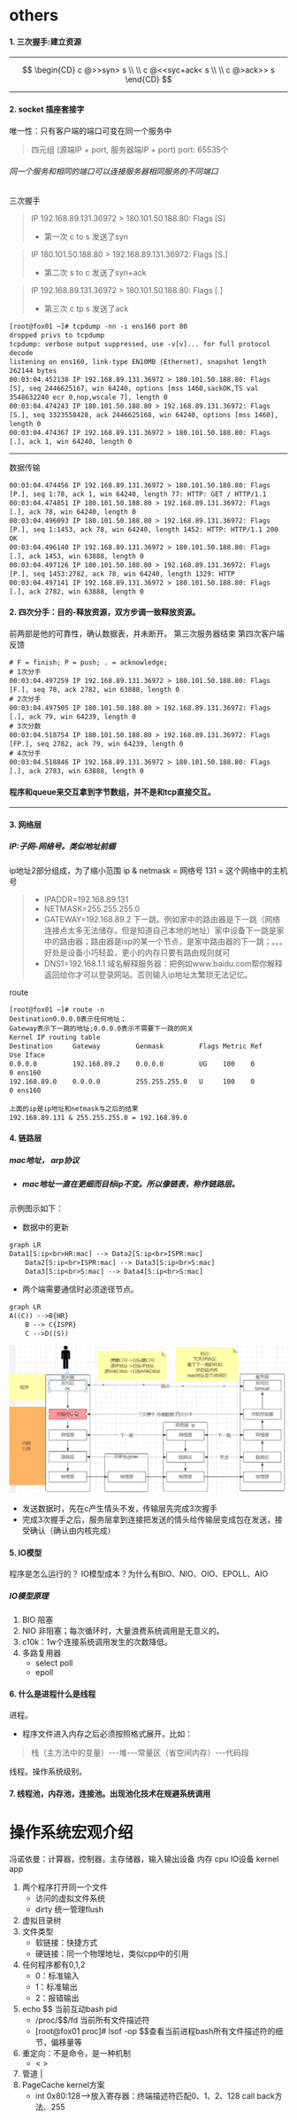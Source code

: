 # others
#### 1. 三次握手:建立资源
---
$$
\begin{CD}
   c @>>syn> s \\
   \\ c @<<syc+ack< s \\
   \\ c @>ack>> s
\end{CD}
$$

---

#### 2. socket 插座套接字
唯一性：只有客户端的端口可变在同一个服务中
> 四元组 (源端IP + port, 服务器端IP + port)
> port: 65535个

###### 同一个服务和相同的端口可以连接服务器相同服务的不同端口

三次握手
> IP 192.168.89.131.36972 > 180.101.50.188.80: Flags [S]
  >- 第一次 c to s 发送了syn

> IP 180.101.50.188.80 > 192.168.89.131.36972: Flags [S.]
  >- 第二次 s to c 发送了syn+ack

> IP 192.168.89.131.36972 > 180.101.50.188.80: Flags [.]
  >- 第三次 c tp s 发送了ack
```shell
[root@fox01 ~]# tcpdump -nn -i ens160 port 80
dropped privs to tcpdump
tcpdump: verbose output suppressed, use -v[v]... for full protocol decode
listening on ens160, link-type EN10MB (Ethernet), snapshot length 262144 bytes
00:03:04.452138 IP 192.168.89.131.36972 > 180.101.50.188.80: Flags [S], seq 2446625167, win 64240, options [mss 1460,sackOK,TS val 3548632240 ecr 0,nop,wscale 7], length 0
00:03:04.474243 IP 180.101.50.188.80 > 192.168.89.131.36972: Flags [S.], seq 3323558428, ack 2446625168, win 64240, options [mss 1460], length 0
00:03:04.474367 IP 192.168.89.131.36972 > 180.101.50.188.80: Flags [.], ack 1, win 64240, length 0
```

---
数据传输
```shell
00:03:04.474456 IP 192.168.89.131.36972 > 180.101.50.188.80: Flags [P.], seq 1:78, ack 1, win 64240, length 77: HTTP: GET / HTTP/1.1
00:03:04.474851 IP 180.101.50.188.80 > 192.168.89.131.36972: Flags [.], ack 78, win 64240, length 0
00:03:04.496093 IP 180.101.50.188.80 > 192.168.89.131.36972: Flags [P.], seq 1:1453, ack 78, win 64240, length 1452: HTTP: HTTP/1.1 200 OK
00:03:04.496140 IP 192.168.89.131.36972 > 180.101.50.188.80: Flags [.], ack 1453, win 63888, length 0
00:03:04.497126 IP 180.101.50.188.80 > 192.168.89.131.36972: Flags [P.], seq 1453:2782, ack 78, win 64240, length 1329: HTTP
00:03:04.497141 IP 192.168.89.131.36972 > 180.101.50.188.80: Flags [.], ack 2782, win 63888, length 0
```
#### 2. 四次分手：目的-释放资源，双方步调一致释放资源。
前两部是他的可靠性，确认数据表，并未断开。
第三次服务器结束
第四次客户端反馈
```shell
# F = finish; P = push; . = acknowledge;
# 1次分手
00:03:04.497259 IP 192.168.89.131.36972 > 180.101.50.188.80: Flags [F.], seq 78, ack 2782, win 63888, length 0
# 2次分手
00:03:04.497505 IP 180.101.50.188.80 > 192.168.89.131.36972: Flags [.], ack 79, win 64239, length 0
# 3次分数
00:03:04.518754 IP 180.101.50.188.80 > 192.168.89.131.36972: Flags [FP.], seq 2782, ack 79, win 64239, length 0
# 4次分手
00:03:04.518846 IP 192.168.89.131.36972 > 180.101.50.188.80: Flags [.], ack 2783, win 63888, length 0
```
#### 程序和queue来交互拿到字节数组，并不是和tcp直接交互。

---
#### 3. 网络层
##### IP:子网-网络号。类似地址前缀
ip地址2部分组成，为了缩小范围
ip & netmask = 网络号
131 = 这个网络中的主机号
>- IPADDR=192.168.89.131
>- NETMASK=255.255.255.0
>- GATEWAY=192.168.89.2  下一跳。例如家中的路由器是下一跳（网络连接点太多无法储存，但是知道自己本地的地址）家中设备下一跳是家中的路由器；路由器是isp的某一个节点，是家中路由器的下一跳；。。。好处是设备小巧轻盈，更小的内存只要有路由规则就可
>- DNS1=192.168.1.1  域名解释服务器：把例如www.baidu.com帮你解释返回给你才可以登录网站。否则输入ip地址太繁琐无法记忆。

route
```
[root@fox01 ~]# route -n
Destination0.0.0.0表示任何地址；
Gateway表示下一跳的地址;0.0.0.0表示不需要下一跳的网关
Kernel IP routing table
Destination     Gateway         Genmask         Flags Metric Ref    Use Iface
0.0.0.0         192.168.89.2    0.0.0.0         UG    100    0        0 ens160
192.168.89.0    0.0.0.0         255.255.255.0   U     100    0        0 ens160

上面的ip是ip地址和netmask与之后的结果
192.168.89.131 & 255.255.255.0 = 192.168.89.0
```

#### 4. 链路层
##### mac地址， arp协议
- ##### mac地址一直在更细而目标ip不变。所以像链表，称作链路层。
示例图示如下：
- 数据中的更新
```mermaid
graph LR
Data1[S:ip<br>HR:mac] --> Data2[S:ip<br>ISPR:mac]
    Data2[S:ip<br>ISPR:mac] --> Data3[S:ip<br>S:mac]
    Data3[S:ip<br>S:mac] --> Data4[S:ip<br>S:mac]
```
- 两个端需要通信时必须途径节点。
```mermaid
graph LR
A((C)) -->B{HR}
    B --> C{ISPR}
    C -->D((S))
```
![prot](./prot.png)
- 发送数据时，先在c产生情头不发，传输层先完成3次握手
- 完成3次握手之后，服务层拿到连接把发送的情头给传输层变成包在发送，接受确认（确认由内核完成）

#### 5. IO模型
程序是怎么运行的？
IO模型成本？为什么有BIO、NIO、OIO、EPOLL、AIO

##### IO模型原理
1. BIO 阻塞
2. NIO 非阻塞；每次循环时，大量浪费系统调用是无意义的。
3. c10k：1w个连接系统调用发生的次数降低。
4. 多路复用器
   - select poll
   - epoll

#### 6. 什么是进程什么是线程
进程。
- 程序文件进入内存之后必须按照格式展开，比如：
> 栈（主方法中的变量）---堆---常量区（省空间内存）---代码段

线程。操作系统级别。

#### 7. 线程池，内存池，连接池。出现池化技术在规避系统调用

# 操作系统宏观介绍
冯诺依曼：计算器，控制器，主存储器，输入输出设备
内存 cpu IO设备 kernel app
1. 两个程序打开同一个文件
   - 访问的虚拟文件系统
   - dirty 统一管理flush
2. 虚拟目录树
3. 文件类型
   - 软链接：快捷方式
   - 硬链接：同一个物理地址，类似cpp中的引用
4. 任何程序都有0,1,2
   - 0：标准输入
   - 1：标准输出
   - 2：报错输出
5. echo $$ 当前互动bash pid
   - /proc/$$/fd 当前所有文件描述符
   - [root@fox01 proc]# lsof -op $$查看当前进程bash所有文件描述符的细节，偏移量等
6. 重定向：不是命令，是一种机制
   - < >
7. 管道 |
8. PageCache kernel方案
   - int 0x80:128-->放入寄存器：终端描述符匹配0、1、2、128 call back方法、255
   